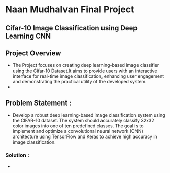 # Naan Mudhalvan Final Project 
## Cifar-10 Image Classification using Deep Learning CNN

## Project Overview 
- The Project focuses on creating deep learning-based image classifier using the Cifar-10 Dataset.It aims to provide users with an interactive interface for real-time image classification, enhancing user engagement and demonstrating the practical utility of  the developed system.
- 
## Problem Statement :
- Develop a robust deep learning-based image classification system using the CIFAR-10 dataset. The system should accurately classify 32x32 color images into one of ten predefined classes. The goal is to implement and optimize a convolutional neural network (CNN) architecture using TensorFlow and Keras to achieve high accuracy in image classification.
  
### Solution :
- 
